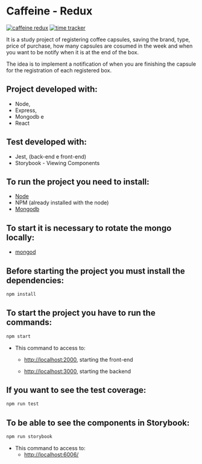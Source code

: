 # Caffeine - Redux

[![caffeine redux](https://circleci.com/gh/nathpaiva/caffeine-redux.svg)](https://circleci.com/gh/nathpaiva/caffeine-redux)
[![time tracker](https://wakatime.com/badge/github/nathpaiva/caffeine-redux.svg)](https://wakatime.com/badge/github/nathpaiva/caffeine-redux)

It is a study project of registering coffee capsules, saving the brand, type, price of purchase, how many capsules are cosumed in the week and when you want to be notify when it is at the end of the box.

The idea is to implement a notification of when you are finishing the capsule for the registration of each registered box.

## Project developed with:

- Node,
- Express,
- Mongodb e
- React

## Test developed with:

- Jest, (back-end e front-end)
- Storybook - Viewing Components

## To run the project you need to install:

- [Node](https://nodejs.org/en/download/)
- NPM (already installed with the node)
- [Mongodb](https://docs.mongodb.com/manual/installation/)

## To start it is necessary to rotate the mongo locally:

- [mongod](https://docs.mongodb.com/manual/tutorial/manage-mongodb-processes/)

## Before starting the project you must install the dependencies:

```bash
npm install
```

## To start the project you have to run the commands:

```bash
npm start
```

- This command to access to:

  - [http://localhost:2000](http://localhost:2000), starting the front-end

  - [http://localhost:3000](http://localhost:2000), starting the backend

## If you want to see the test coverage:

```bash
npm run test
```

## To be able to see the components in Storybook:

```bash
npm run storybook
```

- This command to access to:
  - [http://localhost:6006/](http://localhost:6006/)
